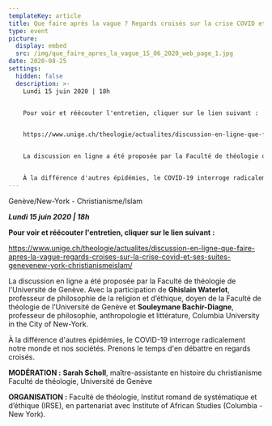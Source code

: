 ```yaml
---
templateKey: article
title: Que faire après la vague ? Regards croisés sur la crise COVID et ses suites
type: event
picture:
  display: embed
  src: /img/que_faire_apres_la_vague_15_06_2020_web_page_1.jpg
date: 2020-08-25
settings:
  hidden: false
  description: >-
    Lundi 15 juin 2020 | 18h


    Pour voir et réécouter l'entretien, cliquer sur le lien suivant :


    https://www.unige.ch/theologie/actualites/discussion-en-ligne-que-faire-apres-la-vague-regards-croises-sur-la-crise-covid-et-ses-suites-genevenew-york-christianismeislam/


    La discussion en ligne a été proposée par la Faculté de théologie de l'Université de Genève. Avec la participation de Ghislain Waterlot, professeur de philosophie de la religion et d’éthique, doyen de la Faculté de théologie de l’Université de Genève et Souleymane Bachir-Diagne, professeur de philosophie, anthropologie et littérature, Columbia University in the City of New-York.


    À la différence d'autres épidémies, le COVID-19 interroge radicalement notre monde et nos sociétés. Prenons le temps d'en débattre en regards croisés.
---
```

Genève/New-York - Christianisme/Islam

***Lundi 15 juin 2020 | 18h***

**Pour voir et réécouter l'entretien, cliquer sur le lien suivant :**

https://www.unige.ch/theologie/actualites/discussion-en-ligne-que-faire-apres-la-vague-regards-croises-sur-la-crise-covid-et-ses-suites-genevenew-york-christianismeislam/

La discussion en ligne a été proposée par la Faculté de théologie de l'Université de Genève. Avec la participation de **Ghislain Waterlot**, professeur de philosophie de la religion et d’éthique, doyen de la Faculté de théologie de l’Université de Genève et **Souleymane Bachir-Diagne**, professeur de philosophie, anthropologie et littérature, Columbia University in the City of New-York.

À la différence d'autres épidémies, le COVID-19 interroge radicalement notre monde et nos sociétés. Prenons le temps d'en débattre en regards croisés.

**MODÉRATION :**  **Sarah Scholl**, maître-assistante en histoire du christianisme Faculté de théologie, Université de Genève

**ORGANISATION :** Faculté de théologie, Institut romand de systématique et d’éthique (IRSE), en partenariat avec Institute of African Studies (Columbia - New York).
